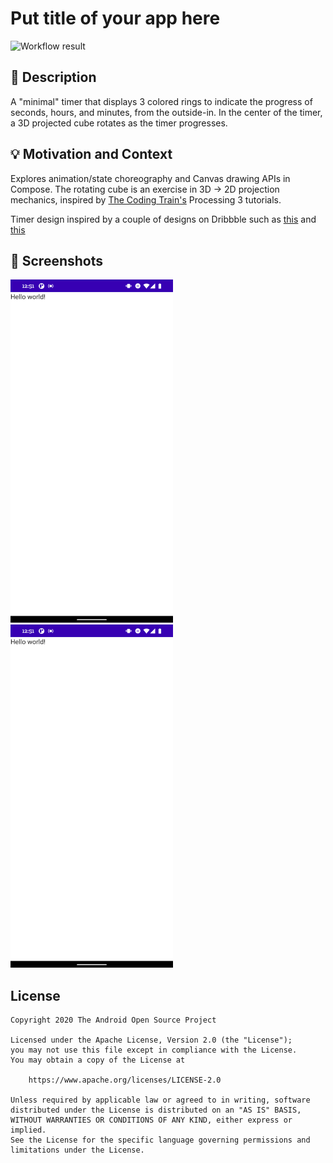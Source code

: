# Put title of your app here

<!--- Replace <OWNER> with your Github Username and <REPOSITORY> with the name of your repository. -->
<!--- You can find both of these in the url bar when you open your repository in github. -->
![Workflow result](https://github.com/drinkthestars/itstime/workflows/Check/badge.svg)


## :scroll: Description
A "minimal" timer that displays 3 colored rings to indicate the progress of seconds, hours, and minutes, from the outside-in.
In the center of the timer, a 3D projected cube rotates as the timer progresses.


## :bulb: Motivation and Context
Explores animation/state choreography and Canvas drawing APIs in Compose. The rotating cube is an exercise in
3D -> 2D projection mechanics, inspired by [The Coding Train's](https://www.youtube.com/watch?v=p4Iz0XJY-Qk&ab_channel=TheCodingTrain) Processing 3 tutorials.

Timer design inspired by a couple of designs on Dribbble such as [this](https://dribbble.com/shots/5717098-Daily-UI-Design-Challenge-014-Countdown-Timer) and [this](https://dribbble.com/shots/5115846-Daily-UI-014-Countdown-Timer)


## :camera_flash: Screenshots
<!-- You can add more screenshots here if you like -->
<img src="/results/screenshot_1.png" width="260">&emsp;<img src="/results/screenshot_2.png" width="260">

## License
```
Copyright 2020 The Android Open Source Project

Licensed under the Apache License, Version 2.0 (the "License");
you may not use this file except in compliance with the License.
You may obtain a copy of the License at

    https://www.apache.org/licenses/LICENSE-2.0

Unless required by applicable law or agreed to in writing, software
distributed under the License is distributed on an "AS IS" BASIS,
WITHOUT WARRANTIES OR CONDITIONS OF ANY KIND, either express or implied.
See the License for the specific language governing permissions and
limitations under the License.
```
